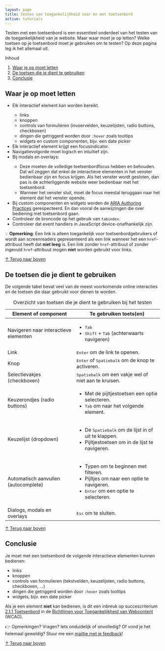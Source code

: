 ```yaml
---
layout: page
title: Testen van toegankelijkheid voor en met toetsenbord
active: tutorials
---
```

<p>Testen met een toetsenbord is een essentieel onderdeel van het testen van de toegankelijkheid van je website. Maar waar moet je op letten? Welke toetsen op je toetsenbord moet je gebruiken om te testen? Op deze pagina leg ik het allemaal uit.</p>

<div class="toc_container">
    <p class="toc_title">Inhoud</p>
    <ol class="toc_list">
        <li><a href="#waar-je-op-moet-letten">Waar je op moet letten</a></li>
        <li><a href="#de-toetsen-die-je-dient-te-gebruiken">De toetsen die je dient te gebruiken</a></li>
        <li><a href="#conclusie">Conclusie</a></li>
    </ol>
</div>

## Waar je op moet letten

  <ul>
    <li>Elk interactief element kan worden bereikt.</li>
      <ul>
        <li>links</li>
        <li>knoppen</li>
        <li>controls van formulieren (invoervelden, keuzelijsten, radio buttons, checkboxen)</li>
        <li>dingen die getriggerd worden door <code>:hover</code> zoals tooltips</li>
        <li>widgets en <span lang="en">custom</span> componenten, bijv. een date picker</li>
      </ul>
    <li>Elk interactief element krijgt een focusindicator.</li>
    <li>Navigatievolgorde moet logisch en intuïtief zijn.</li>
    <li>Bij modals en overlays:</li>
      <ul>
        <li>Deze moeten de volledige toetsenbordfocus hebben en behouden. Dat wil zeggen dat enkel de interactieve elementen in het venster bedienbaar zijn en focus krijgen. Als het venster wordt gesloten, dan pas is de achterliggende website weer bedienbaar met het toetsenbord.</li>
        <li>Wanneer het venster sluit, moet de focus meestal teruggaan naar het element dat het venster opende.</li>
      </ul>
    <li>Bij <span lang="en">custom</span> componenten en widgets worden de <a href="https://www.w3.org/TR/wai-aria-practices-1.1/" hreflang="en">ARIA Authoring Practices</a> gerespecteerd. En dan vooral de aanwijzingen die over bediening met toetsenbord gaan.</li>
    <li>Controleer de broncode op het gebruik van <code>tabindex</code>.</li>
    <li>Controleer dat event handlers in JavaScript device-onafhankelijk zijn.</li>
  </ul>

<div class="opmerking">
<p>💡 <b>Opmerking</b>: Een link is alleen toegankelijk voor toetsenbordgebruikers of wordt aan screenreaders gepresenteerd als een link wanneer het een <code>href</code>-attribuut heeft dat <strong>niet leeg</strong> is. Een link zonder <code>href</code>-attribuut of zonder ingevuld <code>href</code>-attribuut mogen <strong>niet</strong> worden gebruikt voor links.</p>
</div>

<p class="toplink">
  <a href="#top" title="Terug naar boven">&uarr; Terug naar boven</a>
</p>

## De toetsen die je dient te gebruiken

<p>De volgende tabel bevat veel van de meest voorkomende online interacties en de toetsen die daar gebruikt voor dienen te worden.</p>

<table>
  <caption class="sr-only">Overzicht van toetsen die je dient te gebruiken bij het testen</caption>
  <thead>
    <tr>
      <th>Element of component</th>
      <th>Te gebruiken toets(en)</th>
    </tr>
  </thead>
  <tbody>
    <tr>
      <td>Navigeren naar interactieve elementen</td>
      <td>
        <ul>
          <li><kbd>Tab</kbd></li>
          <li><kbd>Shift</kbd> + <kbd>Tab</kbd> (achterwaarts navigeren)</li>
        </ul>
      </td>
    </tr>
    <tr>
      <td>Link</td>
      <td><kbd>Enter</kbd> om de link te openen.</td>
    </tr>
    <tr>
      <td>Knop</td>
      <td><kbd>Enter</kbd> of <kbd>Spatiebalk</kbd> om de knop te activeren.</td>
    </tr>
    <tr>
      <td>Selectievakjes (checkboxen)</td>
      <td><kbd>Spatiebalk</kbd> om een vakje wel of niet aan te kruisen.</td>
    </tr>
    <tr>
      <td>Keuzerondjes (radio buttons)</td>
      <td>
        <ul>
          <li>Met de pijltjestoetsen een optie selecteren.</li>
          <li><kbd>Tab</kbd> om naar het volgende element.</li>
        </ul>
      </td>
    </tr>
    <tr>
      <td>Keuzelijst (dropdown)</td>
      <td>
        <ul>
          <li>De <kbd>Spatiebalk</kbd> om de lijst in of uit te klappen.</li>
          <li>Pijltjestoetsen om in de lijst te navigeren.</li>
        </ul>
      </td>
    </tr>
    <tr>
      <td>Automatisch aanvullen (autocomplete)</td>
      <td>
        <ul>
          <li>Typen om te beginnen met filteren.</li>
          <li>Pijltjes om naar een optie te navigeren.</li>
          <li><kbd>Enter</kbd> om een optie te selecteren.</li>
        </ul>
      </td>    
    </tr>
    <tr>
      <td>Dialogs, modals en overlays</td>
      <td><kbd>Esc</kbd> om te sluiten.</td>
    </tr>
  </tbody>
</table>

<p class="toplink">
  <a href="#top" title="Terug naar boven">&uarr; Terug naar boven</a>
</p>

## Conclusie

<p>Je moet met een toetsenbord de volgende interactieve elementen kunnen bedienen:</p>
<ul>
    <li>links</li>
    <li>knoppen</li>
    <li>controls van formulieren (tekstvelden, keuzelijsten, radio buttons, checkboxen, …)</li>
    <li>dingen die getriggerd worden door <code>:hover</code> zoals tooltips</li>
    <li>widgets, bijv. een date picker</li>
</ul>

<p>Als je een element <strong>niet</strong> kan bedienen, is dit een inbreuk op succescriterium <a href="https://www.w3.org/Translations/WCAG21-nl/#toetsenbord">2.1.1 Toetsenbord</a> in de <a href="https://www.w3.org/Translations/WCAG21-nl/">Richtlijnen voor Toegankelijkheid van Webcontent</a> (WCAG).</p>

<div class="opmerking">
<p>👉️ Opmerkingen? Vragen? Iets onduidelijk of onvolledig? Of vond je het helemaal geweldig? Stuur me een <a href="mailto:sophie@sophieschoice.net">mailtje met je feedback</a>!</p>
</div>


 <p class="toplink">
  <a href="#top" title="Terug naar boven">&uarr; Terug naar boven</a>
</p>